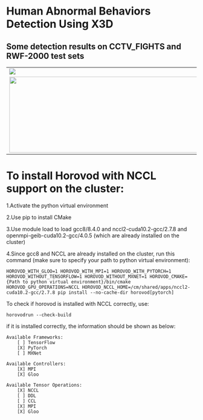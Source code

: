 # Human Abnormal Behaviors Detection Using X3D

## Some detection results on CCTV_FIGHTS and RWF-2000 test sets 
<table style="border:0px">
   <tr>
       <td><img src="x3d_from_hvd_official/assets/video01.gif" frame=void rules=none></td>
       <td><img src="x3d_from_hvd_official/assets/video02.gif" frame=void rules=none></td>
   </tr>
   <tr>
      <td><div aligh=center><img width = "640" height = "200" src="x3d_from_hvd_official/assets/video03.gif" frame=void rules=none></td>
      <td><div aligh=center><img width = "640" height = "200" src="x3d_from_hvd_official/assets/video04.gif" frame=void rules=none></td>
   </tr>
</table>




# To install Horovod with NCCL support on the cluster:

1.Activate the python virtual environment

2.Use pip to install CMake

3.Use module load to load gcc8/8.4.0 and nccl2-cuda10.2-gcc/2.7.8 and openmpi-geib-cuda10.2-gcc/4.0.5 (which are already installed on the cluster)

4.Since gcc8 and NCCL are already installed on the cluster, run this command (make sure to specify your path to python virtual environment):

    HOROVOD_WITH_GLOO=1 HOROVOD_WITH_MPI=1 HOROVOD_WITH_PYTORCH=1 HOROVOD_WITHOUT_TENSORFLOW=1 HOROVOD_WITHOUT_MXNET=1 HOROVOD_CMAKE={Path to python virtual environment}/bin/cmake HOROVOD_GPU_OPERATIONS=NCCL HOROVOD_NCCL_HOME=/cm/shared/apps/nccl2-cuda10.2-gcc/2.7.8 pip install --no-cache-dir horovod[pytorch]

To check if horovod is installed with NCCL correctly, use:

    horovodrun --check-build

if it is installed correctly, the information should be shown as below:

    Available Frameworks:
        [ ] TensorFlow
        [X] PyTorch
        [ ] MXNet

    Available Controllers:
        [X] MPI
        [X] Gloo

    Available Tensor Operations:
        [X] NCCL
        [ ] DDL
        [ ] CCL
        [X] MPI
        [X] Gloo 
